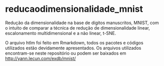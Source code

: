# reducaodimensionalidade_mnist
Redução da dimensionalidade na base de dígitos manuscritos, MNIST, com o intuito de comparar a técnica de redução de dimensionalidade linear, escalonamento multidimensional e a não linear, t-SNE.

O arquivo htlm foi feito em Rmarkdown, todos os pacotes e códigos utilizados estão devidamente apresentados. Os arquivos utilizados encontram-se neste repositório ou podem ser baixados em <http://yann.lecun.com/exdb/mnist/>
